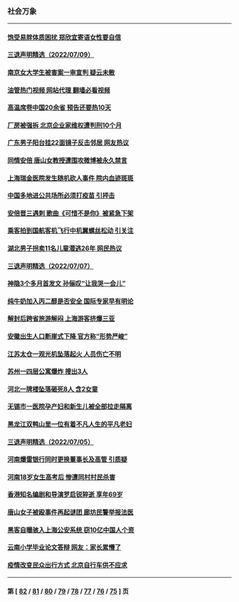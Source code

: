 ### 社会万象
---
#### [饱受易胖体质困扰 郑欣宜寄语女性要自信](../../pages/ncid282/n13777322.md?07102045) 
#### [三退声明精选（2022/07/09）](../../pages/ncid282/n13777441.md?07102045) 
#### [南京女大学生被害案一审宣判 疑云未散](../../pages/ncid282/n13775782.md?07102045) 
#### [油管热门视频 网站代理 翻墙必看视频](http://209.222.30.114:81/youtube.html?07102045)
#### [高温席卷中国20余省 预告还要热10天](../../pages/ncid282/n13777059.md?07102045) 
#### [厂房被强拆 北京企业家维权遭判刑10个月](../../pages/ncid282/n13777080.md?07102045) 
#### [广东男子阳台挂22面镜子反击邻居 网友热议](../../pages/ncid282/n13777031.md?07102045) 
#### [同情安倍 唐山女教授遭围攻微博被永久禁言](../../pages/ncid282/n13776964.md?07102045) 
#### [上海瑞金医院发生随机砍人事件 院内血迹斑斑](../../pages/ncid282/n13776979.md?07102045) 
#### [中国多地进公共场所必须打疫苗 引抨击](../../pages/ncid282/n13776384.md?07102045) 
#### [安倍晋三遇刺 歌曲《可惜不是你》被紧急下架](../../pages/ncid282/n13776346.md?07102045) 
#### [乘客拍到国航客机飞行中机翼螺丝松动 引关注](../../pages/ncid282/n13776327.md?07102045) 
#### [湖北男子拐卖11名儿童潜逃26年 网民热议](../../pages/ncid282/n13776304.md?07102045) 
#### [三退声明精选（2022/07/07）](../../pages/ncid282/n13776162.md?07102045) 
#### [神隐3个多月首发文 孙俪叹“让我哭一会儿”](../../pages/ncid282/n13775210.md?07102045) 
#### [纯牛奶加入丙二醇是否安全 国际专家早有明论](../../pages/ncid282/n13774980.md?07102045) 
#### [解封后跨省旅游解闷 上海游客挤爆三亚](../../pages/ncid282/n13774985.md?07102045) 
#### [安徽出生人口断崖式下降 官方称“形势严峻”](../../pages/ncid282/n13775042.md?07102045) 
#### [江苏太仓一观光机坠落起火 人员伤亡不明](../../pages/ncid282/n13774807.md?07102045) 
#### [苏州一四层公寓爆炸 搜出3人](../../pages/ncid282/n13774770.md?07102045) 
#### [河北一牌楼坠落砸死8人 含2女童](../../pages/ncid282/n13774733.md?07102045) 
#### [无锡市一医院孕产妇和新生儿被全部拉走隔离](../../pages/ncid282/n13774701.md?07102045) 
#### [黑龙江双鸭山里一位有着不凡人生的平凡老妇](../../pages/ncid282/n13774224.md?07102045) 
#### [三退声明精选（2022/07/05）](../../pages/ncid282/n13774378.md?07102045) 
#### [河南爆雷银行同时更换董事长及高管 引质疑](../../pages/ncid282/n13773966.md?07102045) 
#### [河南18岁女生高考后 惨遭同村村民杀害](../../pages/ncid282/n13773887.md?07102045) 
#### [香港知名编剧和导演罗启锐猝逝 享年69岁](../../pages/ncid282/n13773515.md?07102045) 
#### [唐山女子被殴事件再起谜团 廊坊民警举报法医](../../pages/ncid282/n13773448.md?07102045) 
#### [黑客自曝骇入上海公安系统 窃10亿中国人个资](../../pages/ncid282/n13773395.md?07102045) 
#### [云南小学毕业论文答辩 网友：家长累懵了](../../pages/ncid282/n13773240.md?07102045) 
#### [疫情改变民众出行方式 北京自行车供不应求](../../pages/ncid282/n13773218.md?07102045) 

---
#### 第 [ [82](./82.md?07102045) / [81](./81.md?07102045) / [80](./80.md?07102045) / [79](./79.md?07102045) / [78](./78.md?07102045) / [77](./77.md?07102045) / [76](./76.md?07102045) / [75](./75.md?07102045) ] 页
